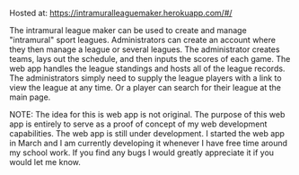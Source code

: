 Hosted at:
https://intramuralleaguemaker.herokuapp.com/#/

The intramural league maker can be used to create and manage "intramural" sport leagues. Administrators can create an account where they then manage a league or several leagues. The administrator creates teams, lays out the schedule, and then inputs the scores of each game. The web app handles the league standings and hosts all of the league records. The administrators simply need to supply the league players with a link to view the league at any time. Or a player can search for their league at the main page.

NOTE: The idea for this is web app is not original. The purpose of this web app is entirely to serve as a proof of concept of my web development capabilities. The web app is still under development. I started the web app in March and I am currently developing it whenever I have free time around my school work. If you find any bugs I would greatly appreciate it if you would let me know. 


